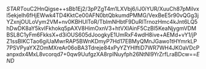 $START$ouC2HnQigse++sBb1Ej2/3pPZgT4m1LXVbj6/iJ0iYUR/XuuCh87pMilvxl5ekjeIh6fHjEWwk4TD4KktCe00AFN0btQbkumdPMMG/VexBeE5r90vQGg3jYZxnjOULoVym2VM+nv0KBHUlToR/TblmNHbtF9DuRlTrnozHmc4kJnt6LQ5hDwDK8aY5kvIFkhokq5pAXV8HimOxnV3+htVXlAinF5CzBl5KeaNjygmVDMBSL8C1yFm6FkksX+d3iOUS605dJoogkyE1UmRxF4wdH8ive+AEMd+vY1/jPZ1ssBIKCTao6giUaMwrRAP5BWnKDmyP7Hd17EBMyQMnJGawo1tHYmrkLP7PSVPyaYXZOmMXreAr06oBA3Tdreje84xPyYZYHIftiD7WR7WH4JKOaVDcPanpxdx4MxL8vcorqd7+0qw9UufgzXA8rpINuyfph26NtNI9YrZrfLraBDcw==$END$